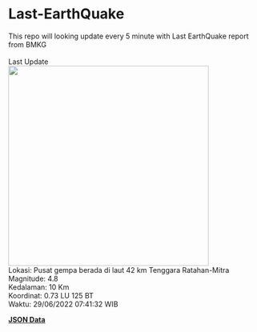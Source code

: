 # Last-EarthQuake
This repo will looking update every 5 minute with Last EarthQuake report from BMKG
<br>
<br>
Last Update
<br>
<img src="https://ews.bmkg.go.id/TEWS/data/20220629074132.mmi.jpg" width="400"/>
<br>
Lokasi: Pusat gempa berada di laut 42 km Tenggara Ratahan-Mitra <br>
Magnitude: 4.8 <br>
Kedalaman: 10 Km <br>
Koordinat: 0.73 LU 125 BT <br>
Waktu: 29/06/2022 07:41:32 WIB <br>

<a href="./data/data.json">**JSON Data**</a>
